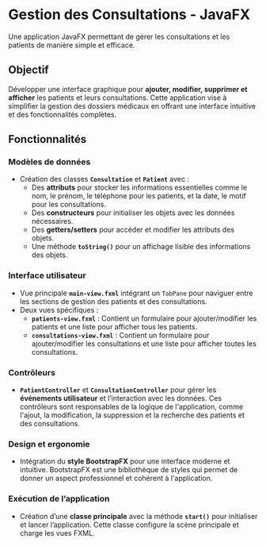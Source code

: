 # Gestion des Consultations - JavaFX

Une application JavaFX permettant de gérer les consultations et les patients de manière simple et efficace.

## Objectif
Développer une interface graphique pour **ajouter, modifier, supprimer et afficher** les patients et leurs consultations. Cette application vise à simplifier la gestion des dossiers médicaux en offrant une interface intuitive et des fonctionnalités complètes.

## Fonctionnalités

### Modèles de données
- Création des classes **`Consultation`** et **`Patient`** avec :
  - Des **attributs** pour stocker les informations essentielles comme le nom, le prénom, le téléphone pour les patients, et la date, le motif pour les consultations.
  - Des **constructeurs** pour initialiser les objets avec les données nécessaires.
  - Des **getters/setters** pour accéder et modifier les attributs des objets.
  - Une méthode **`toString()`** pour un affichage lisible des informations des objets.

### Interface utilisateur
- Vue principale **`main-view.fxml`** intégrant un `TabPane` pour naviguer entre les sections de gestion des patients et des consultations.
- Deux vues spécifiques :
  - **`patients-view.fxml`** : Contient un formulaire pour ajouter/modifier les patients et une liste pour afficher tous les patients.
  - **`consultations-view.fxml`** : Contient un formulaire pour ajouter/modifier les consultations et une liste pour afficher toutes les consultations.

### Contrôleurs
- **`PatientController`** et **`ConsultationController`** pour gérer les **événements utilisateur** et l’interaction avec les données. Ces contrôleurs sont responsables de la logique de l'application, comme l'ajout, la modification, la suppression et la recherche des patients et des consultations.

### Design et ergonomie
- Intégration du **style BootstrapFX** pour une interface moderne et intuitive. BootstrapFX est une bibliothèque de styles qui permet de donner un aspect professionnel et cohérent à l'application.

### Exécution de l’application
- Création d’une **classe principale** avec la méthode **`start()`** pour initialiser et lancer l’application. Cette classe configure la scène principale et charge les vues FXML.

